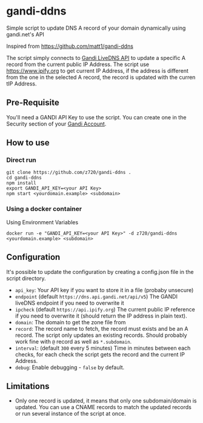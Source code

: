 # gandi-ddns
Simple script to update DNS A record of your domain dynamically using gandi.net's API

Inspired from https://github.com/matt1/gandi-ddns

The script simply connects to [Gandi LiveDNS API](http://doc.livedns.gandi.net) to update a specific A record from the current public IP Address.
The script use https://www.ipify.org to get current IP Address, if the address is different from the one in the selected A record, the record is updated with the curren tIP Address. 

## Pre-Requisite
You'll need a GANDI API Key to use the script. You can create one in the Security section of your [Gandi Account](https://account.gandi.net/).

## How to use

### Direct run

```
git clone https://github.com/z720/gandi-ddns .
cd gandi-ddns
npm install
export GANDI_API_KEY=<your API Key>
npm start <yourdomain.example> <subdomain>
```

### Using a docker container

Using Environment Variables
```
docker run -e "GANDI_API_KEY=<your API Key>" -d z720/gandi-ddns <yourdomain.example> <subdomain>
```

## Configuration

It's possible to update the configuration by creating a config.json file in the script directory.

- `api_key`: Your API key if you want to store it in a file (probaby unsecure)
- `endpoint` (default `https://dns.api.gandi.net/api/v5`) The GANDI liveDNS endpoint if you need to overwrite it
- `ipcheck` (default `https://api.ipify.org`) The current public IP reference if you need to overwrite it (should return the IP address in plain text).
- `domain`: The domain to get the zone file from
- `record`: The record name to fetch, the record must exists and be an A record. The script only updates an existing records. Should probably work fine with `@` record as well as `*.subdomain`.
- `interval`: (default `300` every 5 minutes) Time in minutes between each checks, for each check the script gets the record and the current IP Address.
- `debug`: Enable debugging - `false` by default.

## Limitations

- Only one record is updated, it means that only one subdomain/domain is updated. You can use a CNAME records to match the updated records or run several instance of the script at once.

